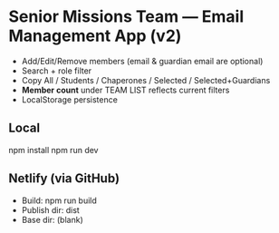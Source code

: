 # Senior Missions Team — Email Management App (v2)

- Add/Edit/Remove members (email & guardian email are optional)
- Search + role filter
- Copy All / Students / Chaperones / Selected / Selected+Guardians
- **Member count** under TEAM LIST reflects current filters
- LocalStorage persistence

## Local
npm install
npm run dev

## Netlify (via GitHub)
- Build: npm run build
- Publish dir: dist
- Base dir: (blank)
